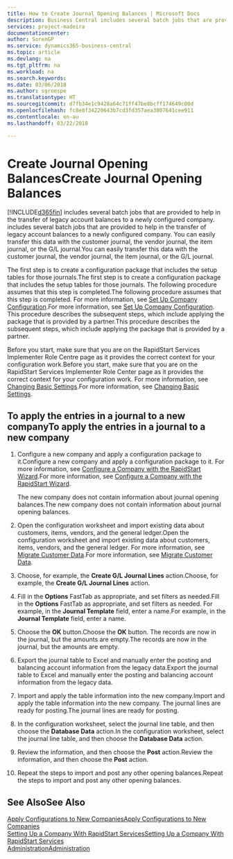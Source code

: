 ```yaml
---
title: How to Create Journal Opening Balances | Microsoft Docs
description: Business Central includes several batch jobs that are provided to help in the transfer of legacy account balances to a newly configured company. You can easily transfer this data with journals postings.
services: project-madeira
documentationcenter: 
author: SorenGP
ms.service: dynamics365-business-central
ms.topic: article
ms.devlang: na
ms.tgt_pltfrm: na
ms.workload: na
ms.search.keywords: 
ms.date: 03/06/2018
ms.author: sgroespe
ms.translationtype: HT
ms.sourcegitcommit: d7fb34e1c9428a64c71ff47be8bcff174649c00d
ms.openlocfilehash: fc8e8f34220643b7cd3fd357aea3807641cee911
ms.contentlocale: en-au
ms.lasthandoff: 03/22/2018

---
```

# <a name="create-journal-opening-balances"></a><span data-ttu-id="6cd63-104">Create Journal Opening Balances</span><span class="sxs-lookup"><span data-stu-id="6cd63-104">Create Journal Opening Balances</span></span>
[!INCLUDE[d365fin](includes/d365fin_md.md)]<span data-ttu-id="6cd63-105"> includes several batch jobs that are provided to help in the transfer of legacy account balances to a newly configured company.</span><span class="sxs-lookup"><span data-stu-id="6cd63-105"> includes several batch jobs that are provided to help in the transfer of legacy account balances to a newly configured company.</span></span> <span data-ttu-id="6cd63-106">You can easily transfer this data with the customer journal, the vendor journal, the item journal, or the G/L journal.</span><span class="sxs-lookup"><span data-stu-id="6cd63-106">You can easily transfer this data with the customer journal, the vendor journal, the item journal, or the G/L journal.</span></span>

<span data-ttu-id="6cd63-107">The first step is to create a configuration package that includes the setup tables for those journals.</span><span class="sxs-lookup"><span data-stu-id="6cd63-107">The first step is to create a configuration package that includes the setup tables for those journals.</span></span> <span data-ttu-id="6cd63-108">The following procedure assumes that this step is completed.</span><span class="sxs-lookup"><span data-stu-id="6cd63-108">The following procedure assumes that this step is completed.</span></span> <span data-ttu-id="6cd63-109">For more information, see [Set Up Company Configuration](admin-set-up-company-configuration.md).</span><span class="sxs-lookup"><span data-stu-id="6cd63-109">For more information, see [Set Up Company Configuration](admin-set-up-company-configuration.md).</span></span> <span data-ttu-id="6cd63-110">This procedure describes the subsequent steps, which include applying the package that is provided by a partner.</span><span class="sxs-lookup"><span data-stu-id="6cd63-110">This procedure describes the subsequent steps, which include applying the package that is provided by a partner.</span></span>  

<span data-ttu-id="6cd63-111">Before you start, make sure that you are on the RapidStart Services Implementer Role Centre page as it provides the correct context for your configuration work.</span><span class="sxs-lookup"><span data-stu-id="6cd63-111">Before you start, make sure that you are on the RapidStart Services Implementer Role Center page as it provides the correct context for your configuration work.</span></span> <span data-ttu-id="6cd63-112">For more information, see [Changing Basic Settings](ui-change-basic-settings.md).</span><span class="sxs-lookup"><span data-stu-id="6cd63-112">For more information, see [Changing Basic Settings](ui-change-basic-settings.md).</span></span>

## <a name="to-apply-the-entries-in-a-journal-to-a-new-company"></a><span data-ttu-id="6cd63-113">To apply the entries in a journal to a new company</span><span class="sxs-lookup"><span data-stu-id="6cd63-113">To apply the entries in a journal to a new company</span></span>  
1. <span data-ttu-id="6cd63-114">Configure a new company and apply a configuration package to it.</span><span class="sxs-lookup"><span data-stu-id="6cd63-114">Configure a new company and apply a configuration package to it.</span></span> <span data-ttu-id="6cd63-115">For more information, see [Configure a Company with the RapidStart Wizard](admin-how-to-configure-a-company-with-the-rapidstart-wizard.md).</span><span class="sxs-lookup"><span data-stu-id="6cd63-115">For more information, see [Configure a Company with the RapidStart Wizard](admin-how-to-configure-a-company-with-the-rapidstart-wizard.md).</span></span>  

    <span data-ttu-id="6cd63-116">The new company does not contain information about journal opening balances.</span><span class="sxs-lookup"><span data-stu-id="6cd63-116">The new company does not contain information about journal opening balances.</span></span>  

2. <span data-ttu-id="6cd63-117">Open the configuration worksheet and import existing data about customers, items, vendors, and the general ledger.</span><span class="sxs-lookup"><span data-stu-id="6cd63-117">Open the configuration worksheet and import existing data about customers, items, vendors, and the general ledger.</span></span> <span data-ttu-id="6cd63-118">For more information, see [Migrate Customer Data](admin-migrate-customer-data.md).</span><span class="sxs-lookup"><span data-stu-id="6cd63-118">For more information, see [Migrate Customer Data](admin-migrate-customer-data.md).</span></span>  
3. <span data-ttu-id="6cd63-119">Choose, for example, the **Create G/L Journal Lines** action.</span><span class="sxs-lookup"><span data-stu-id="6cd63-119">Choose, for example, the **Create G/L Journal Lines** action.</span></span>  
4. <span data-ttu-id="6cd63-120">Fill in the **Options** FastTab as appropriate, and set filters as needed.</span><span class="sxs-lookup"><span data-stu-id="6cd63-120">Fill in the **Options** FastTab as appropriate, and set filters as needed.</span></span> <span data-ttu-id="6cd63-121">For example, in the **Journal Template** field, enter a name.</span><span class="sxs-lookup"><span data-stu-id="6cd63-121">For example, in the **Journal Template** field, enter a name.</span></span>  
5. <span data-ttu-id="6cd63-122">Choose the **OK** button.</span><span class="sxs-lookup"><span data-stu-id="6cd63-122">Choose the **OK** button.</span></span> <span data-ttu-id="6cd63-123">The records are now in the journal, but the amounts are empty.</span><span class="sxs-lookup"><span data-stu-id="6cd63-123">The records are now in the journal, but the amounts are empty.</span></span>  
6. <span data-ttu-id="6cd63-124">Export the journal table to Excel and manually enter the posting and balancing account information from the legacy data.</span><span class="sxs-lookup"><span data-stu-id="6cd63-124">Export the journal table to Excel and manually enter the posting and balancing account information from the legacy data.</span></span>
7. <span data-ttu-id="6cd63-125">Import and apply the table information into the new company.</span><span class="sxs-lookup"><span data-stu-id="6cd63-125">Import and apply the table information into the new company.</span></span> <span data-ttu-id="6cd63-126">The journal lines are ready for posting.</span><span class="sxs-lookup"><span data-stu-id="6cd63-126">The journal lines are ready for posting.</span></span>  
8. <span data-ttu-id="6cd63-127">In the configuration worksheet, select the journal line table, and then choose the **Database Data** action.</span><span class="sxs-lookup"><span data-stu-id="6cd63-127">In the configuration worksheet, select the journal line table, and then choose the **Database Data** action.</span></span>  
9. <span data-ttu-id="6cd63-128">Review the information, and then choose the **Post** action.</span><span class="sxs-lookup"><span data-stu-id="6cd63-128">Review the information, and then choose the **Post** action.</span></span>  
10. <span data-ttu-id="6cd63-129">Repeat the steps to import and post any other opening balances.</span><span class="sxs-lookup"><span data-stu-id="6cd63-129">Repeat the steps to import and post any other opening balances.</span></span>  

## <a name="see-also"></a><span data-ttu-id="6cd63-130">See Also</span><span class="sxs-lookup"><span data-stu-id="6cd63-130">See Also</span></span>  
[<span data-ttu-id="6cd63-131">Apply Configurations to New Companies</span><span class="sxs-lookup"><span data-stu-id="6cd63-131">Apply Configurations to New Companies</span></span>](admin-apply-configuration-to-new-companies.md)  
[<span data-ttu-id="6cd63-132">Setting Up a Company With RapidStart Services</span><span class="sxs-lookup"><span data-stu-id="6cd63-132">Setting Up a Company With RapidStart Services</span></span>](admin-set-up-a-company-with-rapidstart.md)  
[<span data-ttu-id="6cd63-133">Administration</span><span class="sxs-lookup"><span data-stu-id="6cd63-133">Administration</span></span>](admin-setup-and-administration.md)


